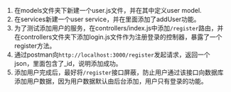 1. 在models文件夹下新建一个user.js文件，并在其中定义user model.
2. 在services新建一个user service，并在里面添加了addUser功能。
3. 为了测试添加用户的服务，在controllers/index.js中添加`/register`路由，并在controllers文件夹下添加login.js文件作为注册登录的控制器，暴露了一个register方法。
4. 通过postman向`http://localhost:3000/register`发起请求，返回一个json，里面包含了_id，说明添加成功。
5. 添加用户完成后，最好将`/register`接口屏蔽，防止用户通过该接口向数据库添加用户数据，因为用户数据默认由后台添加，用户只有登录的功能。